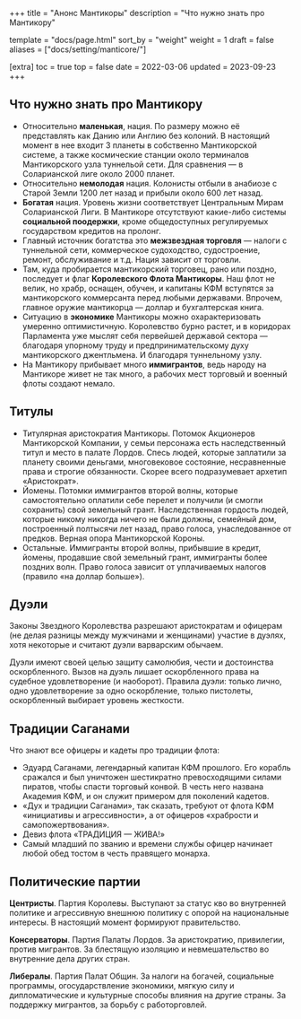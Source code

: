 +++
title = "Анонс Мантикоры"
description = "Что нужно знать про Мантикору"

template = "docs/page.html"
sort_by = "weight"
weight = 1
draft = false
aliases = ["docs/setting/manticore/"]

[extra]
toc = true
top = false
date = 2022-03-06
updated = 2023-09-23
+++

## Что нужно знать про Мантикору

 - Относительно __маленькая__, нация. По размеру можно её представлять как Данию или Англию без колоний. В настоящий момент в нее входит 3 планеты в собственно Мантикорской системе, а также космические станции около терминалов Мантикорского узла туннельой сети. Для сравнения — в Соларианской лиге около 2000 планет.
 - Относительно __немолодая__ нация. Колонисты отбыли в анабиозе с Старой Земли 1200 лет назад и прибыли около 600 лет назад. 
 - __Богатая__ нация. Уровень жизни соответствует Центральным Мирам Соларианской Лиги. В Мантикоре отсутствуют какие-либо системы __социальной поодержки__, кроме общедоступных регулируемых государством кредитов на пролонг.
 - Главный источник богатства это __межзвездная торговля__ — налоги с туннельной сети, коммерческое судоходство, судостроение, ремонт, обслуживание и т.д. Нация зависит от торговли. 
 - Там, куда пробирается мантикорский торговец, рано или поздно, последует и флаг __Королевского Флота Мантикоры__. Наш флот не велик, но храбр, оснащен, обучен, и капитаны КФМ вступятся за мантикорского коммерсанта перед любыми державами. Впрочем, главное оружие мантикорца — доллар и бухгалтерская книга.
 - Ситуацию в __экономике__ Мантикоры можно охарактеризовать умеренно оптимистичную. Королевство бурно растет, и в коридорах Парламента уже мыслят себя первейшей державой сектора —  благодаря упорному труду и предпринимательскому духу мантикорского джентльмена. И благодаря туннельному узлу.  
 - На Мантикору прибывает много __иммигрантов__, ведь народу на Мантикоре живет не так много, а рабочих мест торговый и военный флоты создают немало.

 ## Титулы

 - Титулярная аристократия Мантикоры. Потомок Акционеров Мантикорской Компании, у семьи персонажа есть наследственный титул и место в палате Лордов. Спесь людей, которые заплатили за планету своими деньгами, многовековое состояние, несравненные права и строгие обязанности. Скорее всего подразумевает архетип «Аристократ».
 - Йомены. Потомки иммигрантов второй волны, которые самостоятельно оплатили себе перелет и получили (и смогли сохранить) свой земельный грант. Наследственная гордость людей, которые никому никогда ничего не были должны, семейный дом, построенный полтысячи лет назад, право голоса, унаследованное от предков. Верная опора Мантикорской Короны.
 - Остальные. Иммигранты второй волны, прибывшие в кредит, йомены, продавшие свой земельный грант, иммигранты более поздних волн. Право голоса зависит от уплачиваемых налогов (правило «на доллар больше»).

 ## Дуэли

 Законы Звездного Королевства разрешают аристократам и офицерам (не делая разницы между мужчинами и женщинами) участие в дуэлях, хотя некоторые и считают дуэли варварским обычаем.

Дуэли имеют своей целью защиту самолюбия, чести и достоинства оскорбленного. Вызов на дуэль лишает оскорбленного права на судебное удовлетворение (и наоборот).
Правила дуэли: только лично, одно удовлетворение за одно оскорбление, только пистолеты, оскорбленный выбирает уровень жесткости.

## Традиции Саганами

Что знают все офицеры и кадеты про традиции флота:
 - Эдуард Саганами, легендарный капитан КФМ прошлого. Его корабль сражался и был уничтожен шестикратно превосходящими силами пиратов, чтобы спасти торговый конвой. В честь него названа Академия КФМ, и он служит примером для поколений кадетов. 
 - «Дух и традиции Саганами», так сказать, требуют от флота КФМ «инициативы и агрессивности», а от офицеров «храбрости и самопожертвования».
 - Девиз флота «ТРАДИЦИЯ — ЖИВА!»
 - Самый младший по званию и времени службы офицер начинает любой обед тостом в честь правящего монарха. 


 ## Политические партии

__Центристы__. Партия Королевы. Выступают за статус кво во внутренней политике и агрессивную внешнюю политику с опорой на национальные интересы. В настоящий момент формируют правительство. 

__Консерваторы__. Партия Палаты Лордов. За аристократию, привилегии, против мигрантов. За блестящую изоляцию и невмешательство во внутренние дела других стран.

__Либералы__. Партия Палат Общин. За налоги на богачей, социальные программы, огосударствление экономики, мягкую силу и дипломатические и культурные способы влияния на другие страны. За поддержку мигрантов, за борьбу с работорговлей.
 